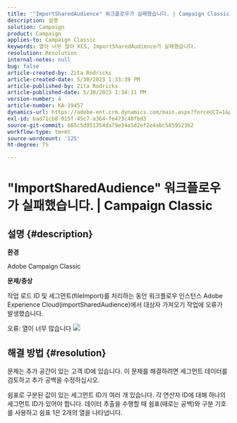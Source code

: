 ```yaml
---
title: '"ImportSharedAudience" 워크플로우가 실패했습니다. | Campaign Classic'
description: 설명
solution: Campaign
product: Campaign
applies-to: Campaign Classic
keywords: 열이 너무 많아 KCS, ImportSharedAudience가 실패했습니다.
resolution: Resolution
internal-notes: null
bug: false
article-created-by: Zita Rodricks
article-created-date: 5/30/2023 1:33:39 PM
article-published-by: Zita Rodricks
article-published-date: 5/30/2023 1:34:11 PM
version-number: 4
article-number: KA-19457
dynamics-url: https://adobe-ent.crm.dynamics.com/main.aspx?forceUCI=1&pagetype=entityrecord&etn=knowledgearticle&id=da89e594-eefe-ed11-8f6e-6045bd0063aa
exl-id: bad71cb8-015f-45c7-a364-fe473c48fbd3
source-git-commit: b65c5d951354da79e34a5d2ef2e4abc5859523b2
workflow-type: tm+mt
source-wordcount: '125'
ht-degree: 7%

---
```


# &quot;ImportSharedAudience&quot; 워크플로우가 실패했습니다. | Campaign Classic

## 설명 {#description}


<b>환경</b>

Adobe Campaign Classic

<b>문제/증상</b>

작업 로드 ID 및 세그먼트(fileImport)를 처리하는 동안 워크플로우 인스턴스 Adobe Experience Cloud(importSharedAudience)에서 대상자 가져오기 작업에 오류가 발생했습니다.

오류: 열이 너무 많습니다
![](https://adobe.sharepoint.com/sites/D365EntAttachments/account/604485c9-a5ed-e811-a94a-000d3a34e4b0/incident/E-000185882/Fileimport%20Error.png)

## 해결 방법 {#resolution}


문제는 추가 공간이 있는 고객 ID에 있습니다. 이 문제를 해결하려면 세그먼트 데이터를 검토하고 추가 공백을 수정하십시오.

쉼표로 구분된 값이 있는 세그먼트 ID가 여러 개 있습니다. 각 연산자 ID에 대해 하나의 세그먼트 ID가 있어야 합니다. 데이터 추출을 수행할 때 쉼표(때로는 공백)와 구분 기호를 사용하고 쉼표 1은 2개의 열을 나타냅니다.

